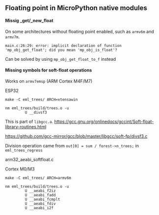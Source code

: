 
## Floating point in MicroPython native modules

#### Missig _get/_new_float

On some architectures without floating point enabled, such as `armv6m` and `armv7m`. 
```
main.c:26:29: error: implicit declaration of function 'mp_obj_get_float'; did you mean 'mp_obj_is_float'?
```

Can be solved by using `mp_obj_get_float_to_f` instead


#### Missing symbols for soft-float operations

Works on `armv7emsp` (ARM Cortex M4F/M7)

ESP32
```
make -C eml_trees/ ARCH=xtensawin

nm eml_trees/build/trees.o -u
         U __divsf3
```
This is part of `libgcc.a`.
https://gcc.gnu.org/onlinedocs/gccint/Soft-float-library-routines.html

https://github.com/gcc-mirror/gcc/blob/master/libgcc/soft-fp/divsf3.c

Division operation came from  `out[0] = sum / forest->n_trees;`
in `eml_trees_regress`

arm32_aeabi_softfloat.c


Cortex M0/M3
```
make -C eml_trees/ ARCH=armv6m

nm eml_trees/build/trees.o -u
         U __aeabi_f2iz
         U __aeabi_fadd
         U __aeabi_fcmplt
         U __aeabi_fdiv
         U __aeabi_i2f
```
